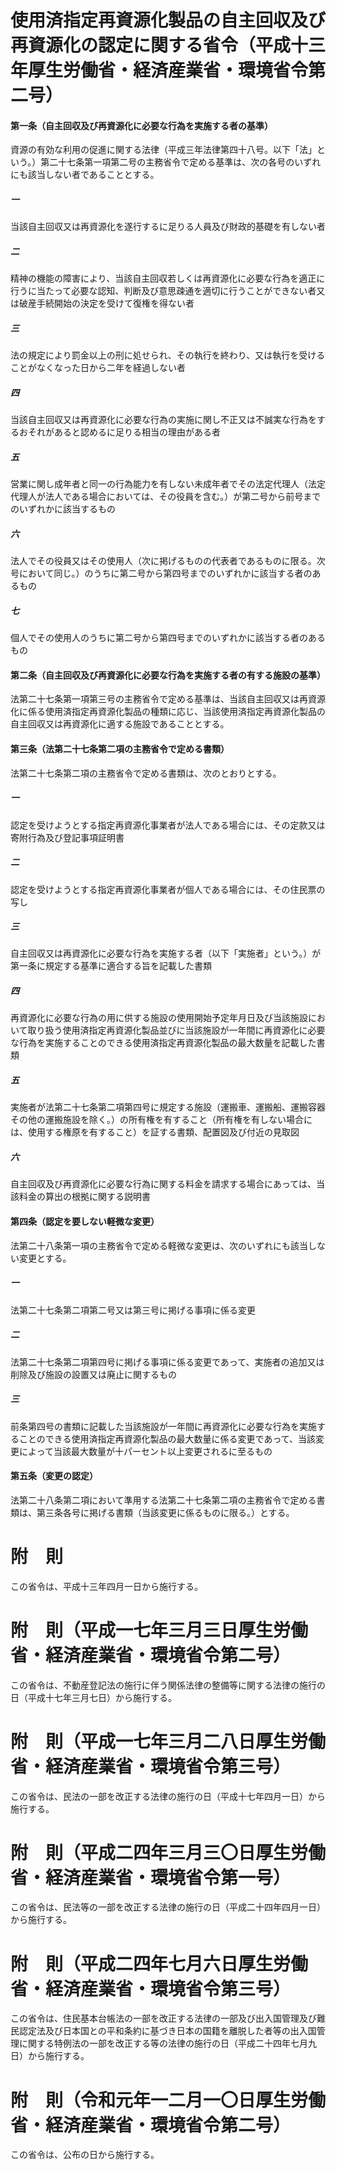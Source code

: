 # 使用済指定再資源化製品の自主回収及び再資源化の認定に関する省令（平成十三年厚生労働省・経済産業省・環境省令第二号）
#### 第一条（自主回収及び再資源化に必要な行為を実施する者の基準）
資源の有効な利用の促進に関する法律（平成三年法律第四十八号。以下「法」という。）第二十七条第一項第二号の主務省令で定める基準は、次の各号のいずれにも該当しない者であることとする。
##### 一
当該自主回収又は再資源化を遂行するに足りる人員及び財政的基礎を有しない者
##### 二
精神の機能の障害により、当該自主回収若しくは再資源化に必要な行為を適正に行うに当たって必要な認知、判断及び意思疎通を適切に行うことができない者又は破産手続開始の決定を受けて復権を得ない者

##### 三
法の規定により罰金以上の刑に処せられ、その執行を終わり、又は執行を受けることがなくなった日から二年を経過しない者
##### 四
当該自主回収又は再資源化に必要な行為の実施に関し不正又は不誠実な行為をするおそれがあると認めるに足りる相当の理由がある者
##### 五
営業に関し成年者と同一の行為能力を有しない未成年者でその法定代理人（法定代理人が法人である場合においては、その役員を含む。）が第二号から前号までのいずれかに該当するもの
##### 六
法人でその役員又はその使用人（次に掲げるものの代表者であるものに限る。次号において同じ。）のうちに第二号から第四号までのいずれかに該当する者のあるもの
##### 七
個人でその使用人のうちに第二号から第四号までのいずれかに該当する者のあるもの
#### 第二条（自主回収及び再資源化に必要な行為を実施する者の有する施設の基準）
法第二十七条第一項第三号の主務省令で定める基準は、当該自主回収又は再資源化に係る使用済指定再資源化製品の種類に応じ、当該使用済指定再資源化製品の自主回収又は再資源化に適する施設であることとする。
#### 第三条（法第二十七条第二項の主務省令で定める書類）
法第二十七条第二項の主務省令で定める書類は、次のとおりとする。
##### 一
認定を受けようとする指定再資源化事業者が法人である場合には、その定款又は寄附行為及び登記事項証明書
##### 二
認定を受けようとする指定再資源化事業者が個人である場合には、その住民票の写し
##### 三
自主回収又は再資源化に必要な行為を実施する者（以下「実施者」という。）が第一条に規定する基準に適合する旨を記載した書類
##### 四
再資源化に必要な行為の用に供する施設の使用開始予定年月日及び当該施設において取り扱う使用済指定再資源化製品並びに当該施設が一年間に再資源化に必要な行為を実施することのできる使用済指定再資源化製品の最大数量を記載した書類
##### 五
実施者が法第二十七条第二項第四号に規定する施設（運搬車、運搬船、運搬容器その他の運搬施設を除く。）の所有権を有すること（所有権を有しない場合には、使用する権原を有すること）を証する書類、配置図及び付近の見取図
##### 六
自主回収及び再資源化に必要な行為に関する料金を請求する場合にあっては、当該料金の算出の根拠に関する説明書
#### 第四条（認定を要しない軽微な変更）
法第二十八条第一項の主務省令で定める軽微な変更は、次のいずれにも該当しない変更とする。
##### 一
法第二十七条第二項第二号又は第三号に掲げる事項に係る変更
##### 二
法第二十七条第二項第四号に掲げる事項に係る変更であって、実施者の追加又は削除及び施設の設置又は廃止に関するもの
##### 三
前条第四号の書類に記載した当該施設が一年間に再資源化に必要な行為を実施することのできる使用済指定再資源化製品の最大数量に係る変更であって、当該変更によって当該最大数量が十パーセント以上変更されるに至るもの
#### 第五条（変更の認定）
法第二十八条第二項において準用する法第二十七条第二項の主務省令で定める書類は、第三条各号に掲げる書類（当該変更に係るものに限る。）とする。
# 附　則
この省令は、平成十三年四月一日から施行する。
# 附　則（平成一七年三月三日厚生労働省・経済産業省・環境省令第二号）
この省令は、不動産登記法の施行に伴う関係法律の整備等に関する法律の施行の日（平成十七年三月七日）から施行する。
# 附　則（平成一七年三月二八日厚生労働省・経済産業省・環境省令第三号）
この省令は、民法の一部を改正する法律の施行の日（平成十七年四月一日）から施行する。
# 附　則（平成二四年三月三〇日厚生労働省・経済産業省・環境省令第一号）
この省令は、民法等の一部を改正する法律の施行の日（平成二十四年四月一日）から施行する。
# 附　則（平成二四年七月六日厚生労働省・経済産業省・環境省令第三号）
この省令は、住民基本台帳法の一部を改正する法律の一部及び出入国管理及び難民認定法及び日本国との平和条約に基づき日本の国籍を離脱した者等の出入国管理に関する特例法の一部を改正する等の法律の施行の日（平成二十四年七月九日）から施行する。
# 附　則（令和元年一二月一〇日厚生労働省・経済産業省・環境省令第二号）
この省令は、公布の日から施行する。
